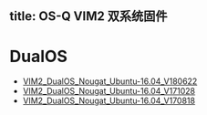 title: OS-Q VIM2 双系统固件
---

# DualOS
* [VIM2_DualOS_Nougat_Ubuntu-16.04_V180622](https://dl.OS-Q.com/Firmware/VIM2/DualOS/EMMC/VIM2_DualOS_Nougat_Ubuntu-16.04_V180622.7z)
* [VIM2_DualOS_Nougat_Ubuntu-16.04_V171028](http://www.mediafire.com/file/o8x8k77d3o5n4e8/VIM2_DualOS_Nougat_Ubuntu-16.04_V171028.7z)
* [VIM2_DualOS_Nougat_Ubuntu-16.04_V170818](http://www.mediafire.com/file/nvuor1vb6hric8t/VIM2_DualOS_Nougat_Ubuntu-16.04_V170818.7z)
